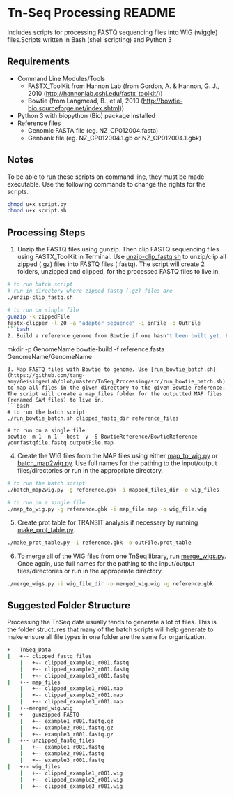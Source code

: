 # Tn-Seq Processing README

Includes scripts for processing FASTQ sequencing files into WIG (wiggle) files.Scripts written in Bash (shell scripting) and Python 3

## Requirements
- Command Line Modules/Tools
  - FASTX_ToolKit from Hannon Lab (from Gordon, A. & Hannon, G. J., 2010 (http://hannonlab.cshl.edu/fastx_toolkit/))
  - Bowtie (from Langmead, B., et al, 2010 (http://bowtie-bio.sourceforge.net/index.shtml))
- Python 3 with biopython (Bio) package installed
- Reference files
  - Genomic FASTA file (eg. NZ_CP012004.fasta)
  - Genbank file (eg. NZ_CP012004.1.gb or NZ_CP012004.1.gbk)

## Notes
To be able to run these scripts on command line, they must be made executable. Use the following commands to change the rights for the scripts.
```bash
chmod u+x script.py 
chmod u+x script.sh
```

## Processing Steps
1. Unzip the FASTQ files using gunzip. Then clip FASTQ sequencing files using FASTX_ToolKit in Terminal. Use [unzip-clip_fastq.sh](https://github.com/tang-amy/GeisingerLab/blob/master/TnSeq_Processing/src/unzip-clip_fastq.sh) to unzip/clip all zipped (.gz) files into FASTQ files (.fastq). The script will create 2 folders, unzipped and clipped, for the processed FASTQ files to live in.
```bash
# to run batch script 
# run in directory where zipped fastq (.gz) files are
./unzip-clip_fastq.sh

# to run on single file
gunzip -k zippedFile
fastx-clipper -l 20 -a "adapter_sequence" -i inFile -o OutFile
```bash
2. Build a reference genome from Bowtie if one hasn't been built yet. For Step 3, the reference directory should be enterd as GenomeName/GenomeName (what was used in this step). 
```
mkdir -p GenomeName
bowtie-build -f reference.fasta GenomeName/GenomeName
```
3. Map FASTQ files with Bowtie to genome. Use [run_bowtie_batch.sh](https://github.com/tang-amy/GeisingerLab/blob/master/TnSeq_Processing/src/run_bowtie_batch.sh) to map all files in the given directory to the given Bowtie reference. The script will create a map_files folder for the outputted MAP files (renamed SAM files) to live in.
```bash
# to run the batch script
./run_bowtie_batch.sh clipped_fastq_dir reference_files

# to run on a single file
bowtie -m 1 -n 1 --best -y -S BowtieReference/BowtieReference yourfastqfile.fastq outputFile.map
```
4. Create the WIG files from the MAP files using either [map_to_wig.py](https://github.com/tang-amy/GeisingerLab/blob/master/TnSeq_Processing/src/map_to_wig.py) or [batch_map2wig.py](https://github.com/tang-amy/GeisingerLab/blob/master/TnSeq_Processing/src/batch_map2wig.py). Use full names for the pathing to the input/output files/directories or run in the appropriate directory.
```bash
# to run the batch script
./batch_map2wig.py -g reference.gbk -i mapped_files_dir -o wig_files

# to run on a single file
./map_to_wig.py -g reference.gbk -i map_file.map -o wig_file.wig
```
5. Create prot table for TRANSIT analysis if necessary by running [make_prot_table.py](https://github.com/tang-amy/GeisingerLab/blob/master/TnSeq_Processing/src/make_prot_table.py).
```bash
./make_prot_table.py -i reference.gbk -o outFile.prot_table
```
6. To merge all of the WIG files from one TnSeq library, run [merge_wigs.py](https://github.com/tang-amy/GeisingerLab/blob/master/TnSeq_Processing/src/merge_wigs.py). Once again, use full names for the pathing to the input/output files/directories or run in the appropriate directory.
```bash
./merge_wigs.py -i wig_file_dir -o merged_wig.wig -g reference.gbk
```

## Suggested Folder Structure
Processing the TnSeq data usually tends to generate a lot of files. This is the folder structures that many of the batch scripts will help generate to make ensure all file types in one folder are the same for organization.
```bash
+-- TnSeq_Data
|   +-- clipped_fastq_files
    |   +-- clipped_example1_r001.fastq
    |   +-- clipped_example2_r001.fastq
    |   +-- clipped_example3_r001.fastq
|   +-- map_files
    |   +-- clipped_example1_r001.map
    |   +-- clipped_example2_r001.map
    |   +-- clipped_example3_r001.map
|   +--merged_wig.wig
|   +-- gunzipped-FASTQ
    |   +-- example1_r001.fastq.gz
    |   +-- example2_r001.fastq.gz
    |   +-- example3_r001.fastq.gz
|   +-- unzipped_fastq_files
    |   +-- example1_r001.fastq
    |   +-- example2_r001.fastq
    |   +-- example3_r001.fastq
|   +-- wig_files
    |   +-- clipped_example1_r001.wig
    |   +-- clipped_example2_r001.wig
    |   +-- clipped_example3_r001.wig
```
